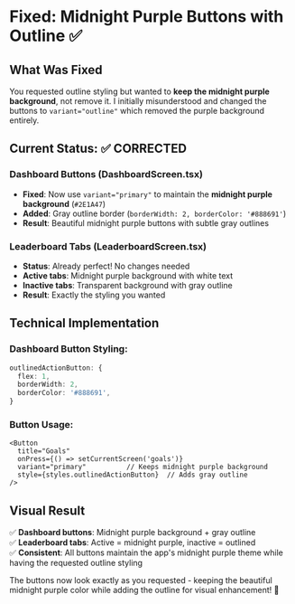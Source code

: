 # Fixed: Midnight Purple Buttons with Outline ✅

## What Was Fixed
You requested outline styling but wanted to **keep the midnight purple background**, not remove it. I initially misunderstood and changed the buttons to `variant="outline"` which removed the purple background entirely.

## Current Status: ✅ **CORRECTED**

### Dashboard Buttons (DashboardScreen.tsx)
- **Fixed**: Now use `variant="primary"` to maintain the **midnight purple background** (`#2E1A47`)
- **Added**: Gray outline border (`borderWidth: 2, borderColor: '#888691'`)  
- **Result**: Beautiful midnight purple buttons with subtle gray outlines

### Leaderboard Tabs (LeaderboardScreen.tsx)
- **Status**: Already perfect! No changes needed
- **Active tabs**: Midnight purple background with white text
- **Inactive tabs**: Transparent background with gray outline
- **Result**: Exactly the styling you wanted

## Technical Implementation

### Dashboard Button Styling:
```typescript
outlinedActionButton: {
  flex: 1,
  borderWidth: 2,
  borderColor: '#888691',
}
```

### Button Usage:
```tsx
<Button
  title="Goals"
  onPress={() => setCurrentScreen('goals')}
  variant="primary"          // Keeps midnight purple background
  style={styles.outlinedActionButton}  // Adds gray outline
/>
```

## Visual Result
✅ **Dashboard buttons**: Midnight purple background + gray outline  
✅ **Leaderboard tabs**: Active = midnight purple, inactive = outlined  
✅ **Consistent**: All buttons maintain the app's midnight purple theme while having the requested outline styling

The buttons now look exactly as you requested - keeping the beautiful midnight purple color while adding the outline for visual enhancement! 🎨
